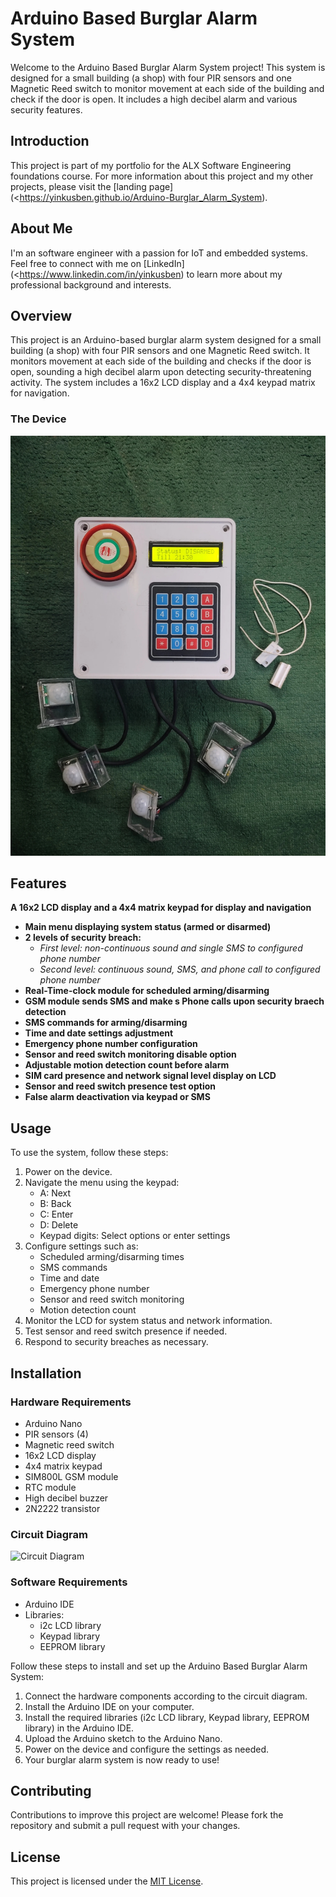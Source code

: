 # Arduino Based Burglar Alarm System

Welcome to the Arduino Based Burglar Alarm System project! This system is designed for a small building (a shop) with four PIR sensors and one Magnetic Reed switch to monitor movement at each side of the building and check if the door is open. It includes a high decibel alarm and various security features.

## Introduction
This project is part of my portfolio for the ALX Software Engineering foundations course. For more information about this project and my other projects, please visit the [landing page](<https://yinkusben.github.io/Arduino-Burglar_Alarm_System).

## About Me
I'm an software engineer with a passion for IoT and embedded systems. Feel free to connect with me on [LinkedIn](<https://www.linkedin.com/in/yinkusben) to learn more about my professional background and interests.

## Overview
This project is an Arduino-based burglar alarm system designed for a small building (a shop) with four PIR sensors and one Magnetic Reed switch. It monitors movement at each side of the building and checks if the door is open, sounding a high decibel alarm upon detecting security-threatening activity. The system includes a 16x2 LCD display and a 4x4 keypad matrix for navigation.

### The Device
![Burglar Alarm system](/Pictures/Image_1.jpg)


## Features
**A 16x2 LCD display and a 4x4 matrix keypad for display and navigation**
- **Main menu displaying system status (armed or disarmed)**
- **2 levels of security breach:**
  - *First level: non-continuous sound and single SMS to configured phone number*
  - *Second level: continuous sound, SMS, and phone call to configured phone number*
- **Real-Time-clock module for scheduled arming/disarming**
- **GSM module sends SMS and make s Phone calls upon security braech detection**
- **SMS commands for arming/disarming**
- **Time and date settings adjustment**
- **Emergency phone number configuration**
- **Sensor and reed switch monitoring disable option**
- **Adjustable motion detection count before alarm**
- **SIM card presence and network signal level display on LCD**
- **Sensor and reed switch presence test option**
- **False alarm deactivation via keypad or SMS**

## Usage
To use the system, follow these steps:
1. Power on the device.
2. Navigate the menu using the keypad:
   - A: Next
   - B: Back
   - C: Enter
   - D: Delete
   - Keypad digits: Select options or enter settings
3. Configure settings such as:
   - Scheduled arming/disarming times
   - SMS commands
   - Time and date
   - Emergency phone number
   - Sensor and reed switch monitoring
   - Motion detection count
4. Monitor the LCD for system status and network information.
5. Test sensor and reed switch presence if needed.
6. Respond to security breaches as necessary.

## Installation

### Hardware Requirements
- Arduino Nano
- PIR sensors (4)
- Magnetic reed switch
- 16x2 LCD display
- 4x4 matrix keypad
- SIM800L GSM module
- RTC module
- High decibel buzzer
- 2N2222 transistor

### Circuit Diagram
![Circuit Diagram](/Circuit_Diagram/circuit_diagram.png)

### Software Requirements
- Arduino IDE
- Libraries:
  - i2c LCD library
  - Keypad library
  - EEPROM library

Follow these steps to install and set up the Arduino Based Burglar Alarm System:
1. Connect the hardware components according to the circuit diagram.
2. Install the Arduino IDE on your computer.
3. Install the required libraries (i2c LCD library, Keypad library, EEPROM library) in the Arduino IDE.
4. Upload the Arduino sketch to the Arduino Nano.
5. Power on the device and configure the settings as needed.
6. Your burglar alarm system is now ready to use!


## Contributing
Contributions to improve this project are welcome! Please fork the repository and submit a pull request with your changes.

## License
This project is licensed under the [MIT License](LICENSE).
